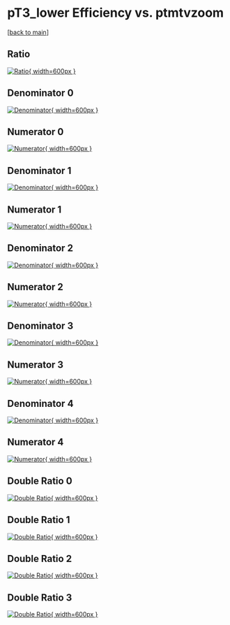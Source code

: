 # pT3_lower Efficiency vs. ptmtvzoom

[[back to main](./)]



## Ratio

[![Ratio](../mtv/var/pT3_lower_loweta_13_-1_eff_ptmtvzoom.png){ width=600px }](../mtv/var/pT3_lower_loweta_13_-1_eff_ptmtvzoom.pdf)

## Denominator 0

[![Denominator](../mtv/den/pT3_lower_loweta_13_-1_eff_ptmtvzoom_den0.png){ width=600px }](../mtv/den/pT3_lower_loweta_13_-1_eff_ptmtvzoom_den0.pdf)

## Numerator 0

[![Numerator](../mtv/num/pT3_lower_loweta_13_-1_eff_ptmtvzoom_num0.png){ width=600px }](../mtv/num/pT3_lower_loweta_13_-1_eff_ptmtvzoom_num0.pdf)

## Denominator 1

[![Denominator](../mtv/den/pT3_lower_loweta_13_-1_eff_ptmtvzoom_den1.png){ width=600px }](../mtv/den/pT3_lower_loweta_13_-1_eff_ptmtvzoom_den1.pdf)

## Numerator 1

[![Numerator](../mtv/num/pT3_lower_loweta_13_-1_eff_ptmtvzoom_num1.png){ width=600px }](../mtv/num/pT3_lower_loweta_13_-1_eff_ptmtvzoom_num1.pdf)

## Denominator 2

[![Denominator](../mtv/den/pT3_lower_loweta_13_-1_eff_ptmtvzoom_den2.png){ width=600px }](../mtv/den/pT3_lower_loweta_13_-1_eff_ptmtvzoom_den2.pdf)

## Numerator 2

[![Numerator](../mtv/num/pT3_lower_loweta_13_-1_eff_ptmtvzoom_num2.png){ width=600px }](../mtv/num/pT3_lower_loweta_13_-1_eff_ptmtvzoom_num2.pdf)

## Denominator 3

[![Denominator](../mtv/den/pT3_lower_loweta_13_-1_eff_ptmtvzoom_den3.png){ width=600px }](../mtv/den/pT3_lower_loweta_13_-1_eff_ptmtvzoom_den3.pdf)

## Numerator 3

[![Numerator](../mtv/num/pT3_lower_loweta_13_-1_eff_ptmtvzoom_num3.png){ width=600px }](../mtv/num/pT3_lower_loweta_13_-1_eff_ptmtvzoom_num3.pdf)

## Denominator 4

[![Denominator](../mtv/den/pT3_lower_loweta_13_-1_eff_ptmtvzoom_den4.png){ width=600px }](../mtv/den/pT3_lower_loweta_13_-1_eff_ptmtvzoom_den4.pdf)

## Numerator 4

[![Numerator](../mtv/num/pT3_lower_loweta_13_-1_eff_ptmtvzoom_num4.png){ width=600px }](../mtv/num/pT3_lower_loweta_13_-1_eff_ptmtvzoom_num4.pdf)

## Double Ratio 0

[![Double Ratio](../mtv/ratio/pT3_lower_loweta_13_-1_eff_ptmtvzoom_ratio0.png){ width=600px }](../mtv/ratio/pT3_lower_loweta_13_-1_eff_ptmtvzoom_ratio0.pdf)

## Double Ratio 1

[![Double Ratio](../mtv/ratio/pT3_lower_loweta_13_-1_eff_ptmtvzoom_ratio1.png){ width=600px }](../mtv/ratio/pT3_lower_loweta_13_-1_eff_ptmtvzoom_ratio1.pdf)

## Double Ratio 2

[![Double Ratio](../mtv/ratio/pT3_lower_loweta_13_-1_eff_ptmtvzoom_ratio2.png){ width=600px }](../mtv/ratio/pT3_lower_loweta_13_-1_eff_ptmtvzoom_ratio2.pdf)

## Double Ratio 3

[![Double Ratio](../mtv/ratio/pT3_lower_loweta_13_-1_eff_ptmtvzoom_ratio3.png){ width=600px }](../mtv/ratio/pT3_lower_loweta_13_-1_eff_ptmtvzoom_ratio3.pdf)

